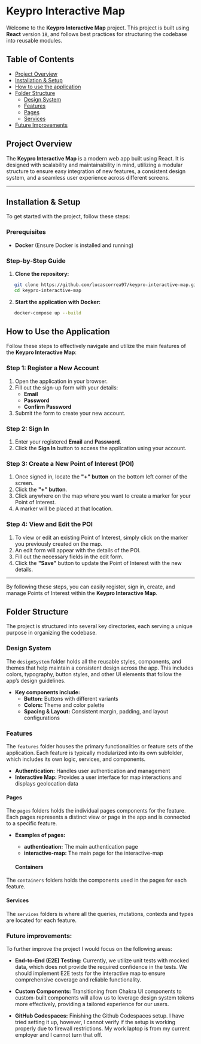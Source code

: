 # **Keypro Interactive Map**

Welcome to the **Keypro Interactive Map** project. This project is built using **React** version `18`, and follows best practices for structuring the codebase into reusable modules.

## **Table of Contents**

- [Project Overview](#project-overview)
- [Installation & Setup](#installation--setup)
- [How to use the application](#how-to-use-the-application)
- [Folder Structure](#folder-structure)
  - [Design System](#design-system)
  - [Features](#features)
  - [Pages](#pages)
  - [Services](#services)
- [Future Improvements](#future-improvements)

## **Project Overview**

The **Keypro Interactive Map** is a modern web app built using React. It is designed with scalability and maintainability in mind, utilizing a modular structure to ensure easy integration of new features, a consistent design system, and a seamless user experience across different screens.

---

## **Installation & Setup**

To get started with the project, follow these steps:

### **Prerequisites**

- **Docker** (Ensure Docker is installed and running)

### **Step-by-Step Guide**

1. **Clone the repository:**

```bash
   git clone https://github.com/lucascorrea97/keypro-interactive-map.git
   cd keypro-interactive-map
```

2. **Start the application with Docker:**

```bash
   docker-compose up --build
```

## **How to Use the Application**

Follow these steps to effectively navigate and utilize the main features of the **Keypro Interactive Map**:

### Step 1: Register a New Account

1. Open the application in your browser.
2. Fill out the sign-up form with your details:
   - **Email**
   - **Password**
   - **Confirm Password**
3. Submit the form to create your new account.

### Step 2: Sign In

1. Enter your registered **Email** and **Password**.
2. Click the **Sign In** button to access the application using your account.

### Step 3: Create a New Point of Interest (POI)

1. Once signed in, locate the **"+" button** on the bottom left corner of the screen.
2. Click the **"+" button**.
3. Click anywhere on the map where you want to create a marker for your Point of Interest.
4. A marker will be placed at that location.

### Step 4: View and Edit the POI

1. To view or edit an existing Point of Interest, simply click on the marker you previously created on the map.
2. An edit form will appear with the details of the POI.
3. Fill out the necessary fields in the edit form.
4. Click the **"Save"** button to update the Point of Interest with the new details.

---

By following these steps, you can easily register, sign in, create, and manage Points of Interest within the **Keypro Interactive Map**.

## **Folder Structure**

The project is structured into several key directories, each serving a unique purpose in organizing the codebase.

### **Design System**

The `designSystem` folder holds all the reusable styles, components, and themes that help maintain a consistent design across the app. This includes colors, typography, button styles, and other UI elements that follow the app’s design guidelines.

- **Key components include:**
  - **Button:** Buttons with different variants
  - **Colors:** Theme and color palette
  - **Spacing & Layout:** Consistent margin, padding, and layout configurations

### **Features**

The `features` folder houses the primary functionalities or feature sets of the application. Each feature is typically modularized into its own subfolder, which includes its own logic, services, and components.

- **Authentication:** Handles user authentication and management
- **Interactive Map:** Provides a user interface for map interactions and displays geolocation data

#### **Pages**

The `pages` folders holds the individual pages components for the feature. Each pages represents a distinct view or page in the app and is connected to a specific feature.

- **Examples of pages:**

  - **authentication:** The main authentication page
  - **interactive-map:** The main page for the interactive-map

  #### **Containers**

The `containers` folders holds the components used in the pages for each feature.

#### **Services**

The `services` folders is where all the queries, mutations, contexts and types are located for each feature.

### **Future improvements:**

To further improve the project I would focus on the following areas:

- **End-to-End (E2E) Testing:** Currently, we utilize unit tests with mocked data, which does not provide the required confidence in the tests. We should implement E2E tests for the interactive map to ensure comprehensive coverage and reliable functionality.

- **Custom Components:** Transitioning from Chakra UI components to custom-built components will allow us to leverage design system tokens more effectively, providing a tailored experience for our users.

- **GitHub Codespaces:** Finishing the Github Codespaces setup. I have tried setting it up, however, I cannot verify if the setup is working properly due to firewall restrictions. My work laptop is from my current employer and I cannot turn that off.
